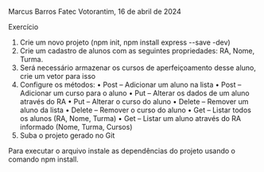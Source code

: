 Marcus Barros
Fatec Votorantim, 16 de abril de 2024

Exercício
1) Crie um novo projeto (npm init, npm install express --save -dev) 
2) Crie um cadastro de alunos com as seguintes propriedades: RA, Nome, Turma. 
3) Será necessário armazenar os cursos de aperfeiçoamento desse aluno, crie um vetor para isso 
4) Configure os métodos: 
• Post – Adicionar um aluno na lista 
• Post – Adicionar um curso para o aluno 
• Put – Alterar os dados de um aluno através do RA 
• Put – Alterar o curso do aluno 
• Delete – Remover um aluno da lista 
• Delete – Remover o curso do aluno
• Get – Listar todos os alunos (RA, Nome, Turma) 
• Get – Listar um aluno através do RA informado (Nome, Turma, Cursos) 
5) Suba o projeto gerado no Git


Para executar o arquivo instale as dependências do projeto usando o comando npm install.
